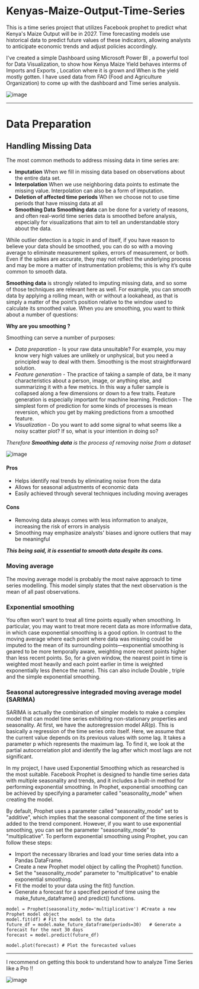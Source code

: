# Kenyas-Maize-Output-Time-Series
This is a time series project that utilizes Facebook prophet to predict what Kenya's Maize Output will be in 2027.
Time forecasting models use historical data to predict future values of these indicators, allowing analysts to anticipate economic trends and adjust policies accordingly.

I've created a simple Dashboard using Microsoft Power BI , a powerful tool for Data Visualization, to show how Kenya Maize Yield 
behaves interms of Imports and Exports , Location where it is grown and When is the yield mostly gotten. I have used data from FAO
(Food and Agriculture Organization) to come up with the dashboard and Time series analysis.

![image](https://user-images.githubusercontent.com/63351043/230066193-4e79fbc5-46d2-4f1a-a881-a90b404944b1.png)

- - - -

# Data Preparation 

## Handling Missing Data 
The most common methods to address missing data in time series are: 
- **Imputation**
When we fill in missing data based on observations about the entire data set.
- **Interpolation**
When we use neighboring data points to estimate the missing value. Interpolation can also be a form of imputation.
- **Deletion of affected time periods**
When we choose not to use time periods that have missing data at all
- **Smoothing Data**
__Smoothing data__ can be done for a variety of reasons, and often real-world time series data is smoothed before analysis, especially for visualizations that aim to tell an understandable story about the data. 

While outlier detection is a topic in and of itself, if you have reason to believe your data should be smoothed, you can do so with a moving average to eliminate measurement spikes, errors of measurement, or both. Even if the spikes are accurate, they
may not reflect the underlying process and may be more a matter of instrumentation problems; this is why it’s quite common to smooth data.

__Smoothing data__ is strongly related to imputing missing data, and so some of those techniques are relevant here as well. For example, you can smooth data by applying a rolling mean, with or without a lookahead, as that is simply a matter of the point’s
position relative to the window used to calculate its smoothed value.
When you are smoothing, you want to think about a number of questions:

**Why are you smoothing ?**

Smoothing can serve a number of purposes: 
- *Data preparation* - Is your raw data unsuitable? For example, you may know very high values are unlikely or unphysical, but you need a principled way to deal with them. Smoothing is the most straightforward solution.
- *Feature generation* - The practice of taking a sample of data, be it many characteristics about a person, image, or anything else, and summarizing it with a few metrics. In this way a fuller sample is collapsed along a few dimensions or down to a few
traits. Feature generation is especially important for machine learning.
Prediction - The simplest form of prediction for some kinds of processes is mean reversion, which you get by making predictions from a smoothed feature.
- *Visualization* - Do you want to add some signal to what seems like a noisy scatter plot? If so, what is your intention in doing so?

*Therefore __Smoothing data__ is the process of removing noise from a dataset*

![image](https://www.investopedia.com/thmb/AlWZjs7tasYiBJGyzVOl1cObsKU=/750x0/filters:no_upscale():max_bytes(150000):strip_icc():format(webp)/dotdash_Final_Strategies_Applications_Behind_The_50_Day_EMA_INTC_AAPL_Jul_2020-03-4913804fedb2488aa6a3e60de37baf4d.jpg)

#### Pros 
- Helps identify real trends by eliminating noise from the data 
- Allows for seasonal adjustments of economic data 
- Easily achieved through several techniques including moving averages 
#### Cons
- Removing data always comes with less information to analyze, increasing the risk of errors in analysis
- Smoothing may emphasize analysts' biases and ignore outliers that may be meaningful

***This being said, it is essential to smooth data despite its cons.***

### Moving average
The moving average model is probably the most naive approach to time series modelling. This model simply states that the next observation is the mean of all past observations.
### Exponential smoothing

You often won’t want to treat all time points equally when smoothing. In particular, you may want to treat more recent data as more informative data, in which case exponential smoothing is a good option. In contrast to the moving average where each point where data was missing could be imputed to the mean of its surrounding points—exponential smoothing is geared to be more temporally aware, weighting more recent points higher than less recent points. So, for a given window, the nearest point in time is weighted most heavily and each point earlier in time is weighted exponentially less (hence the name).
This can also include Double , triple and the simple exponential smoothing.

### Seasonal autoregressive integraded moving average model (SARIMA)
SARIMA is actually the combination of simpler models to make a complex model that can model time series exhibiting non-stationary properties and seasonality. At first, we have the autoregression model AR(p). This is basically a regression of the time series onto itself. Here, we assume that the current value depends on its previous values with some lag. It takes a parameter p which represents the maximum lag. To find it, we look at the partial autocorrelation plot and identify the lag after which most lags are not significant.

In my project, I have used Exponential Smoothing which as researched is the most suitable.
Facebook Prophet is designed to handle time series data with multiple seasonality and trends, and it includes a built-in method for performing exponential smoothing. In Prophet, exponential smoothing can be achieved by specifying a parameter called "seasonality_mode" when creating the model.

By default, Prophet uses a parameter called "seasonality_mode" set to "additive", which implies that the seasonal component of the time series is added to the trend component. However, if you want to use exponential smoothing, you can set the parameter "seasonality_mode" to "multiplicative".
To perform exponential smoothing using Prophet, you can follow these steps:
- Import the necessary libraries and load your time series data into a Pandas DataFrame.
- Create a new Prophet model object by calling the Prophet() function.
- Set the "seasonality_mode" parameter to "multiplicative" to enable exponential smoothing.
- Fit the model to your data using the fit() function.
- Generate a forecast for a specified period of time using the make_future_dataframe() and predict() functions.

```
model = Prophet(seasonality_mode='multiplicative') #Create a new Prophet model object
model.fit(df) # Fit the model to the data
future_df = model.make_future_dataframe(periods=30)   # Generate a forecast for the next 30 days
forecast = model.predict(future_df)

model.plot(forecast) # Plot the forecasted values
```
- - - - 

I recommend on getting this book to understand how to analyze Time Series like a Pro !!

![image](https://user-images.githubusercontent.com/63351043/231533189-1ebbbe73-c3cf-4dab-b1e4-29acbf147d1c.png)
